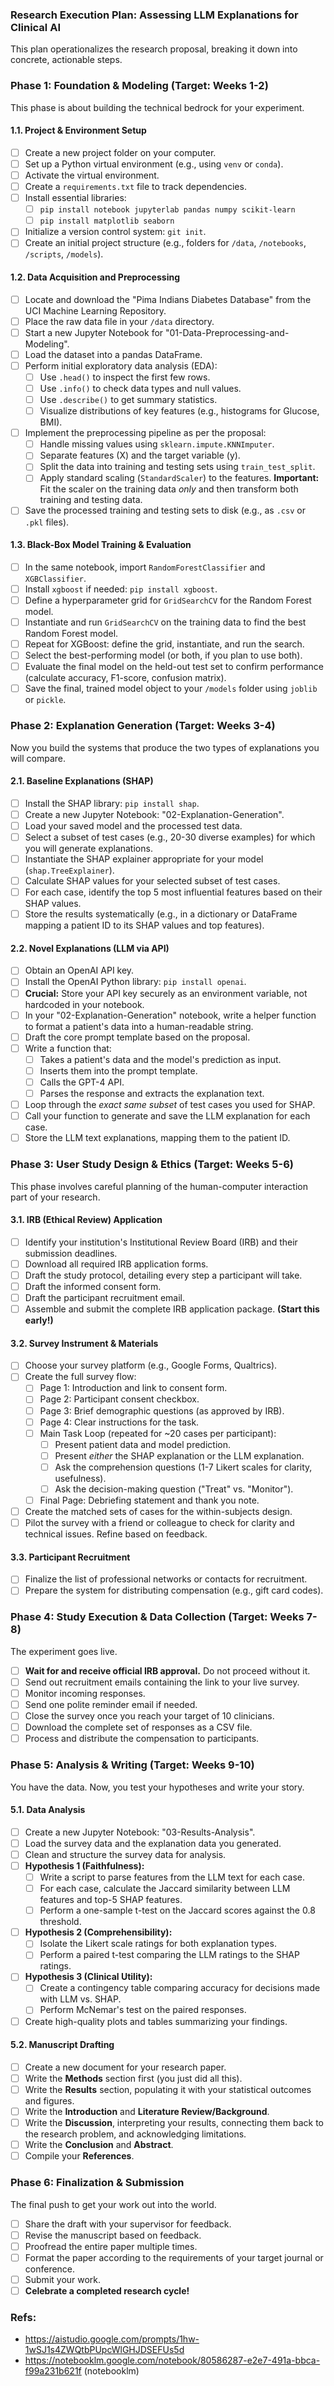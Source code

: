 ### **Research Execution Plan: Assessing LLM Explanations for Clinical AI**

This plan operationalizes the research proposal, breaking it down into concrete, actionable steps.

### **Phase 1: Foundation & Modeling (Target: Weeks 1-2)**

This phase is about building the technical bedrock for your experiment.

#### **1.1. Project & Environment Setup**
- [ ] Create a new project folder on your computer.
- [ ] Set up a Python virtual environment (e.g., using `venv` or `conda`).
- [ ] Activate the virtual environment.
- [ ] Create a `requirements.txt` file to track dependencies.
- [ ] Install essential libraries:
    - [ ] `pip install notebook jupyterlab pandas numpy scikit-learn`
    - [ ] `pip install matplotlib seaborn`
- [ ] Initialize a version control system: `git init`.
- [ ] Create an initial project structure (e.g., folders for `/data`, `/notebooks`, `/scripts`, `/models`).

#### **1.2. Data Acquisition and Preprocessing**
- [ ] Locate and download the "Pima Indians Diabetes Database" from the UCI Machine Learning Repository.
- [ ] Place the raw data file in your `/data` directory.
- [ ] Start a new Jupyter Notebook for "01-Data-Preprocessing-and-Modeling".
- [ ] Load the dataset into a pandas DataFrame.
- [ ] Perform initial exploratory data analysis (EDA):
    - [ ] Use `.head()` to inspect the first few rows.
    - [ ] Use `.info()` to check data types and null values.
    - [ ] Use `.describe()` to get summary statistics.
    - [ ] Visualize distributions of key features (e.g., histograms for Glucose, BMI).
- [ ] Implement the preprocessing pipeline as per the proposal:
    - [ ] Handle missing values using `sklearn.impute.KNNImputer`.
    - [ ] Separate features (X) and the target variable (y).
    - [ ] Split the data into training and testing sets using `train_test_split`.
    - [ ] Apply standard scaling (`StandardScaler`) to the features. **Important:** Fit the scaler on the training data *only* and then transform both training and testing data.
- [ ] Save the processed training and testing sets to disk (e.g., as `.csv` or `.pkl` files).

#### **1.3. Black-Box Model Training & Evaluation**
- [ ] In the same notebook, import `RandomForestClassifier` and `XGBClassifier`.
- [ ] Install `xgboost` if needed: `pip install xgboost`.
- [ ] Define a hyperparameter grid for `GridSearchCV` for the Random Forest model.
- [ ] Instantiate and run `GridSearchCV` on the training data to find the best Random Forest model.
- [ ] Repeat for XGBoost: define the grid, instantiate, and run the search.
- [ ] Select the best-performing model (or both, if you plan to use both).
- [ ] Evaluate the final model on the held-out test set to confirm performance (calculate accuracy, F1-score, confusion matrix).
- [ ] Save the final, trained model object to your `/models` folder using `joblib` or `pickle`.

### **Phase 2: Explanation Generation (Target: Weeks 3-4)**

Now you build the systems that produce the two types of explanations you will compare.

#### **2.1. Baseline Explanations (SHAP)**
- [ ] Install the SHAP library: `pip install shap`.
- [ ] Create a new Jupyter Notebook: "02-Explanation-Generation".
- [ ] Load your saved model and the processed test data.
- [ ] Select a subset of test cases (e.g., 20-30 diverse examples) for which you will generate explanations.
- [ ] Instantiate the SHAP explainer appropriate for your model (`shap.TreeExplainer`).
- [ ] Calculate SHAP values for your selected subset of test cases.
- [ ] For each case, identify the top 5 most influential features based on their SHAP values.
- [ ] Store the results systematically (e.g., in a dictionary or DataFrame mapping a patient ID to its SHAP values and top features).

#### **2.2. Novel Explanations (LLM via API)**
- [ ] Obtain an OpenAI API key.
- [ ] Install the OpenAI Python library: `pip install openai`.
- [ ] **Crucial:** Store your API key securely as an environment variable, not hardcoded in your notebook.
- [ ] In your "02-Explanation-Generation" notebook, write a helper function to format a patient's data into a human-readable string.
- [ ] Draft the core prompt template based on the proposal.
- [ ] Write a function that:
    - [ ] Takes a patient's data and the model's prediction as input.
    - [ ] Inserts them into the prompt template.
    - [ ] Calls the GPT-4 API.
    - [ ] Parses the response and extracts the explanation text.
- [ ] Loop through the *exact same subset* of test cases you used for SHAP.
- [ ] Call your function to generate and save the LLM explanation for each case.
- [ ] Store the LLM text explanations, mapping them to the patient ID.

### **Phase 3: User Study Design & Ethics (Target: Weeks 5-6)**

This phase involves careful planning of the human-computer interaction part of your research.

#### **3.1. IRB (Ethical Review) Application**
- [ ] Identify your institution's Institutional Review Board (IRB) and their submission deadlines.
- [ ] Download all required IRB application forms.
- [ ] Draft the study protocol, detailing every step a participant will take.
- [ ] Draft the informed consent form.
- [ ] Draft the participant recruitment email.
- [ ] Assemble and submit the complete IRB application package. **(Start this early!)**

#### **3.2. Survey Instrument & Materials**
- [ ] Choose your survey platform (e.g., Google Forms, Qualtrics).
- [ ] Create the full survey flow:
    - [ ] Page 1: Introduction and link to consent form.
    - [ ] Page 2: Participant consent checkbox.
    - [ ] Page 3: Brief demographic questions (as approved by IRB).
    - [ ] Page 4: Clear instructions for the task.
    - [ ] Main Task Loop (repeated for ~20 cases per participant):
        - [ ] Present patient data and model prediction.
        - [ ] Present *either* the SHAP explanation or the LLM explanation.
        - [ ] Ask the comprehension questions (1-7 Likert scales for clarity, usefulness).
        - [ ] Ask the decision-making question ("Treat" vs. "Monitor").
    - [ ] Final Page: Debriefing statement and thank you note.
- [ ] Create the matched sets of cases for the within-subjects design.
- [ ] Pilot the survey with a friend or colleague to check for clarity and technical issues. Refine based on feedback.

#### **3.3. Participant Recruitment**
- [ ] Finalize the list of professional networks or contacts for recruitment.
- [ ] Prepare the system for distributing compensation (e.g., gift card codes).

### **Phase 4: Study Execution & Data Collection (Target: Weeks 7-8)**

The experiment goes live.

- [ ] **Wait for and receive official IRB approval.** Do not proceed without it.
- [ ] Send out recruitment emails containing the link to your live survey.
- [ ] Monitor incoming responses.
- [ ] Send one polite reminder email if needed.
- [ ] Close the survey once you reach your target of 10 clinicians.
- [ ] Download the complete set of responses as a CSV file.
- [ ] Process and distribute the compensation to participants.

### **Phase 5: Analysis & Writing (Target: Weeks 9-10)**

You have the data. Now, you test your hypotheses and write your story.

#### **5.1. Data Analysis**
- [ ] Create a new Jupyter Notebook: "03-Results-Analysis".
- [ ] Load the survey data and the explanation data you generated.
- [ ] Clean and structure the survey data for analysis.
- [ ] **Hypothesis 1 (Faithfulness):**
    - [ ] Write a script to parse features from the LLM text for each case.
    - [ ] For each case, calculate the Jaccard similarity between LLM features and top-5 SHAP features.
    - [ ] Perform a one-sample t-test on the Jaccard scores against the 0.8 threshold.
- [ ] **Hypothesis 2 (Comprehensibility):**
    - [ ] Isolate the Likert scale ratings for both explanation types.
    - [ ] Perform a paired t-test comparing the LLM ratings to the SHAP ratings.
- [ ] **Hypothesis 3 (Clinical Utility):**
    - [ ] Create a contingency table comparing accuracy for decisions made with LLM vs. SHAP.
    - [ ] Perform McNemar's test on the paired responses.
- [ ] Create high-quality plots and tables summarizing your findings.

#### **5.2. Manuscript Drafting**
- [ ] Create a new document for your research paper.
- [ ] Write the **Methods** section first (you just did all this).
- [ ] Write the **Results** section, populating it with your statistical outcomes and figures.
- [ ] Write the **Introduction** and **Literature Review/Background**.
- [ ] Write the **Discussion**, interpreting your results, connecting them back to the research problem, and acknowledging limitations.
- [ ] Write the **Conclusion** and **Abstract**.
- [ ] Compile your **References**.

### **Phase 6: Finalization & Submission**

The final push to get your work out into the world.

- [ ] Share the draft with your supervisor for feedback.
- [ ] Revise the manuscript based on feedback.
- [ ] Proofread the entire paper multiple times.
- [ ] Format the paper according to the requirements of your target journal or conference.
- [ ] Submit your work.
- [ ] **Celebrate a completed research cycle!**

### Refs:
- https://aistudio.google.com/prompts/1hw-1wSJ1s4ZWQtbPUpcWlGHJDSEFUs5d
- https://notebooklm.google.com/notebook/80586287-e2e7-491a-bbca-f99a231b621f (notebooklm)